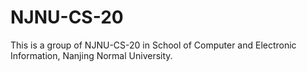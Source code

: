 # NJNU-CS-20

This is a group of NJNU-CS-20 in School of Computer and Electronic Information, Nanjing Normal University.
